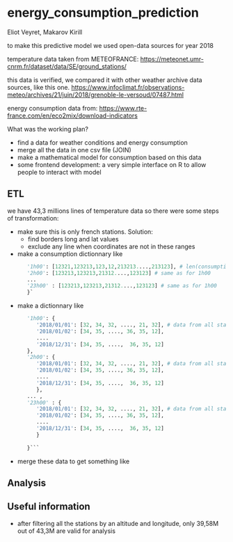 # energy_consumption_prediction

Eliot Veyret, Makarov Kirill

to make this predictive model we used open-data sources for year 2018

temperature data taken from METEOFRANCE:
https://meteonet.umr-cnrm.fr/dataset/data/SE/ground_stations/

this data is verified, we compared it with other weather archive data sources, like this one.
https://www.infoclimat.fr/observations-meteo/archives/21/juin/2018/grenoble-le-versoud/07487.html

energy consumption data from:
https://www.rte-france.com/en/eco2mix/download-indicators





What was the working plan?

* find a data for weather conditions and energy consumption
* merge all the data in one csv file (JOIN) 
* make a mathematical model for consumption based on this data
* some frontend development: a very simple interface on R to allow people to interact with model


## ETL
we have 43,3 millions lines of temperature data so there were some steps of transformation:
* make sure this is only french stations. Solution:
    * find borders long and lat values
    * exclude any line when coordinates are not in these ranges
* make a consumption dictionnary like 
   ```python consumptions = {
      '1h00': [12321,123213,123,12,213213....,213123], # len(consumptions['1h00']) will be = 365 (for each day)
      '2h00': [123213,123213,21312....,123123] # same as for 1h00
      ...
      '23h00' : [123213,123213,21312....,123123] # same as for 1h00
      }`
* make a dictionnary like 
   ```python temperatures = {
      '1h00': {
         '2018/01/01': [32, 34, 32, ...., 21, 32], # data from all stations in france.
         '2018/01/02': [34, 35, ...., 36, 35, 12],
         ....
         '2018/12/31': [34, 35, ....,  36, 35, 12]
      },
      '2h00': {
         '2018/01/01': [32, 34, 32, ...., 21, 32], # data from all stations in france.
         '2018/01/02': [34, 35, ...., 36, 35, 12],
         ....
         '2018/12/31': [34, 35, ....,  36, 35, 12]
         },
      ... ,
      '23h00' : {
         '2018/01/01': [32, 34, 32, ...., 21, 32], # data from all stations in france.
         '2018/01/02': [34, 35, ...., 36, 35, 12],
         ....
         '2018/12/31': [34, 35, ....,  36, 35, 12]
         }
      
      }```
* merge these data to get something like




## Analysis

## Useful information
* after filtering all the stations by an altitude and longitude, only 39,58M out of 43,3M are valid for analysis

